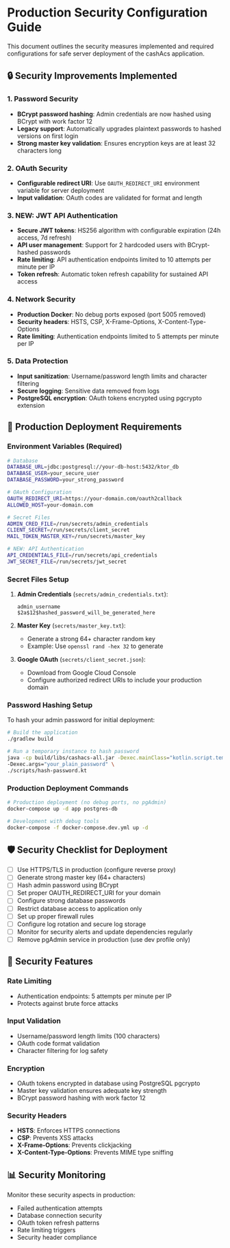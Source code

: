 # Production Security Configuration Guide

This document outlines the security measures implemented and required configurations for safe server deployment of the cashAcs application.

## 🔒 Security Improvements Implemented

### 1. Password Security
- **BCrypt password hashing**: Admin credentials are now hashed using BCrypt with work factor 12
- **Legacy support**: Automatically upgrades plaintext passwords to hashed versions on first login
- **Strong master key validation**: Ensures encryption keys are at least 32 characters long

### 2. OAuth Security
- **Configurable redirect URI**: Use `OAUTH_REDIRECT_URI` environment variable for server deployment
- **Input validation**: OAuth codes are validated for format and length

### 3. **NEW: JWT API Authentication**
- **Secure JWT tokens**: HS256 algorithm with configurable expiration (24h access, 7d refresh)
- **API user management**: Support for 2 hardcoded users with BCrypt-hashed passwords
- **Rate limiting**: API authentication endpoints limited to 10 attempts per minute per IP
- **Token refresh**: Automatic token refresh capability for sustained API access

### 4. Network Security
- **Production Docker**: No debug ports exposed (port 5005 removed)
- **Security headers**: HSTS, CSP, X-Frame-Options, X-Content-Type-Options
- **Rate limiting**: Authentication endpoints limited to 5 attempts per minute per IP

### 5. Data Protection
- **Input sanitization**: Username/password length limits and character filtering
- **Secure logging**: Sensitive data removed from logs
- **PostgreSQL encryption**: OAuth tokens encrypted using pgcrypto extension

## 🚀 Production Deployment Requirements

### Environment Variables (Required)
```bash
# Database
DATABASE_URL=jdbc:postgresql://your-db-host:5432/ktor_db
DATABASE_USER=your_secure_user
DATABASE_PASSWORD=your_strong_password

# OAuth Configuration  
OAUTH_REDIRECT_URI=https://your-domain.com/oauth2callback
ALLOWED_HOST=your-domain.com

# Secret Files
ADMIN_CRED_FILE=/run/secrets/admin_credentials
CLIENT_SECRET=/run/secrets/client_secret
MAIL_TOKEN_MASTER_KEY=/run/secrets/master_key

# NEW: API Authentication
API_CREDENTIALS_FILE=/run/secrets/api_credentials
JWT_SECRET_FILE=/run/secrets/jwt_secret
```

### Secret Files Setup

1. **Admin Credentials** (`secrets/admin_credentials.txt`):
   ```
   admin_username
   $2a$12$hashed_password_will_be_generated_here
   ```

2. **Master Key** (`secrets/master_key.txt`):
   - Generate a strong 64+ character random key
   - Example: Use `openssl rand -hex 32` to generate

3. **Google OAuth** (`secrets/client_secret.json`):
   - Download from Google Cloud Console
   - Configure authorized redirect URIs to include your production domain

### Password Hashing Setup
To hash your admin password for initial deployment:

```bash
# Build the application
./gradlew build

# Run a temporary instance to hash password
java -cp build/libs/cashacs-all.jar -Dexec.mainClass="kotlin.script.templates.ScriptTemplateWithArgs" \
-Dexec.args="your_plain_password" \
./scripts/hash-password.kt
```

### Production Deployment Commands
```bash
# Production deployment (no debug ports, no pgAdmin)
docker-compose up -d app postgres-db

# Development with debug tools
docker-compose -f docker-compose.dev.yml up -d
```

## 🛡️ Security Checklist for Deployment

- [ ] Use HTTPS/TLS in production (configure reverse proxy)
- [ ] Generate strong master key (64+ characters)
- [ ] Hash admin password using BCrypt
- [ ] Set proper OAUTH_REDIRECT_URI for your domain
- [ ] Configure strong database passwords
- [ ] Restrict database access to application only
- [ ] Set up proper firewall rules
- [ ] Configure log rotation and secure log storage
- [ ] Monitor for security alerts and update dependencies regularly
- [ ] Remove pgAdmin service in production (use dev profile only)

## 🔧 Security Features

### Rate Limiting
- Authentication endpoints: 5 attempts per minute per IP
- Protects against brute force attacks

### Input Validation
- Username/password length limits (100 characters)
- OAuth code format validation
- Character filtering for log safety

### Encryption
- OAuth tokens encrypted in database using PostgreSQL pgcrypto
- Master key validation ensures adequate key strength
- BCrypt password hashing with work factor 12

### Security Headers
- **HSTS**: Enforces HTTPS connections
- **CSP**: Prevents XSS attacks
- **X-Frame-Options**: Prevents clickjacking
- **X-Content-Type-Options**: Prevents MIME type sniffing

## 📊 Security Monitoring

Monitor these security aspects in production:
- Failed authentication attempts
- Database connection security
- OAuth token refresh patterns
- Rate limiting triggers
- Security header compliance